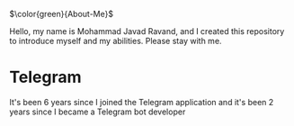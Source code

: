 $\color{green}{About-Me}$

Hello, my name is Mohammad Javad Ravand, and I created this repository to introduce myself and my abilities. Please stay with me.


# Telegram
It's been 6 years since I joined the Telegram application and it's been 2 years since I became a Telegram bot developer
